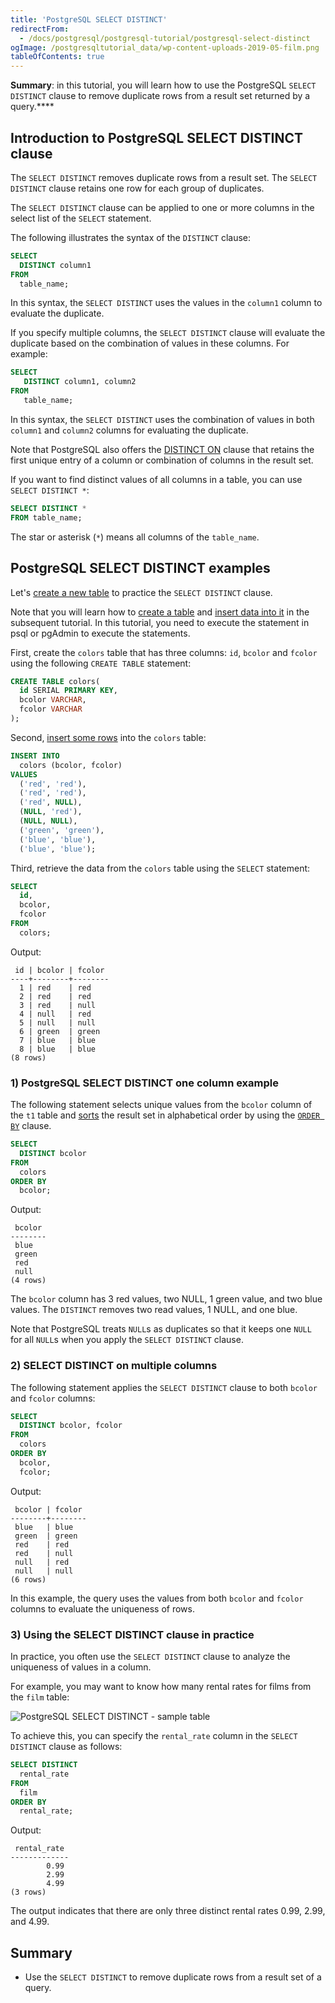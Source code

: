 ```yaml
---
title: 'PostgreSQL SELECT DISTINCT'
redirectFrom:
  - /docs/postgresql/postgresql-tutorial/postgresql-select-distinct
ogImage: /postgresqltutorial_data/wp-content-uploads-2019-05-film.png
tableOfContents: true
---
```


**Summary**: in this tutorial, you will learn how to use the PostgreSQL `SELECT DISTINCT` clause to remove duplicate rows from a result set returned by a query.\*\*\*\*

## Introduction to PostgreSQL SELECT DISTINCT clause

The `SELECT DISTINCT` removes duplicate rows from a result set. The `SELECT DISTINCT` clause retains one row for each group of duplicates.

The `SELECT DISTINCT` clause can be applied to one or more columns in the select list of the `SELECT` statement.

The following illustrates the syntax of the `DISTINCT` clause:

```sql
SELECT
  DISTINCT column1
FROM
  table_name;
```

In this syntax, the `SELECT DISTINCT` uses the values in the `column1` column to evaluate the duplicate.

If you specify multiple columns, the `SELECT DISTINCT` clause will evaluate the duplicate based on the combination of values in these columns. For example:

```sql
SELECT
   DISTINCT column1, column2
FROM
   table_name;
```

In this syntax, the `SELECT DISTINCT` uses the combination of values in both `column1` and `column2` columns for evaluating the duplicate.

Note that PostgreSQL also offers the [DISTINCT ON](/docs/postgresql/postgresql-distinct-on) clause that retains the first unique entry of a column or combination of columns in the result set.

If you want to find distinct values of all columns in a table, you can use `SELECT DISTINCT *`:

```sql
SELECT DISTINCT *
FROM table_name;
```

The star or asterisk (`*`) means all columns of the `table_name`.

## PostgreSQL SELECT DISTINCT examples

Let's [create a new table](/docs/postgresql/postgresql-create-table) to practice the `SELECT DISTINCT` clause.

Note that you will learn how to [create a table](/docs/postgresql/postgresql-create-table) and [insert data into it](/docs/postgresql/postgresql-tutorial/postgresql-insert) in the subsequent tutorial. In this tutorial, you need to execute the statement in psql or pgAdmin to execute the statements.

First, create the `colors` table that has three columns: `id`, `bcolor` and `fcolor` using the following `CREATE TABLE` statement:

```sql
CREATE TABLE colors(
  id SERIAL PRIMARY KEY,
  bcolor VARCHAR,
  fcolor VARCHAR
);
```

Second, [insert some rows](/docs/postgresql/postgresql-insert-multiple-rows) into the `colors` table:

```sql
INSERT INTO
  colors (bcolor, fcolor)
VALUES
  ('red', 'red'),
  ('red', 'red'),
  ('red', NULL),
  (NULL, 'red'),
  (NULL, NULL),
  ('green', 'green'),
  ('blue', 'blue'),
  ('blue', 'blue');
```

Third, retrieve the data from the `colors` table using the `SELECT` statement:

```sql
SELECT
  id,
  bcolor,
  fcolor
FROM
  colors;
```

Output:

```
 id | bcolor | fcolor
----+--------+--------
  1 | red    | red
  2 | red    | red
  3 | red    | null
  4 | null   | red
  5 | null   | null
  6 | green  | green
  7 | blue   | blue
  8 | blue   | blue
(8 rows)
```

### 1) PostgreSQL SELECT DISTINCT one column example

The following statement selects unique values from the `bcolor` column of the `t1` table and [sorts](/docs/postgresql/postgresql-order-by) the result set in alphabetical order by using the [`ORDER BY`](/docs/postgresql/postgresql-tutorial/postgresql-order-by) clause.

```sql
SELECT
  DISTINCT bcolor
FROM
  colors
ORDER BY
  bcolor;
```

Output:

```
 bcolor
--------
 blue
 green
 red
 null
(4 rows)
```

The `bcolor` column has 3 red values, two NULL, 1 green value, and two blue values. The `DISTINCT` removes two read values, 1 NULL, and one blue.

Note that PostgreSQL treats `NULL`s as duplicates so that it keeps one `NULL` for all `NULL`s when you apply the `SELECT DISTINCT` clause.

### 2) SELECT DISTINCT on multiple columns

The following statement applies the `SELECT DISTINCT` clause to both `bcolor` and `fcolor` columns:

```sql
SELECT
  DISTINCT bcolor, fcolor
FROM
  colors
ORDER BY
  bcolor,
  fcolor;
```

Output:

```
 bcolor | fcolor
--------+--------
 blue   | blue
 green  | green
 red    | red
 red    | null
 null   | red
 null   | null
(6 rows)
```

In this example, the query uses the values from both `bcolor` and `fcolor` columns to evaluate the uniqueness of rows.

### 3) Using the SELECT DISTINCT clause in practice

In practice, you often use the `SELECT DISTINCT` clause to analyze the uniqueness of values in a column.

For example, you may want to know how many rental rates for films from the `film` table:

![PostgreSQL SELECT DISTINCT - sample table](/postgresqltutorial_data/wp-content-uploads-2019-05-film.png)

To achieve this, you can specify the `rental_rate` column in the `SELECT DISTINCT` clause as follows:

```sql
SELECT DISTINCT
  rental_rate
FROM
  film
ORDER BY
  rental_rate;
```

Output:

```
 rental_rate
-------------
        0.99
        2.99
        4.99
(3 rows)
```

The output indicates that there are only three distinct rental rates 0.99, 2.99, and 4.99.

## Summary

- Use the `SELECT DISTINCT` to remove duplicate rows from a result set of a query.
